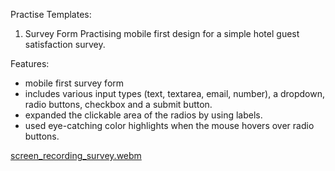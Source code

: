 Practise Templates:

1. Survey Form 
Practising mobile first design for a simple hotel guest satisfaction survey.

Features: 
- mobile first survey form
- includes various input types (text, textarea, email, number), a dropdown, radio buttons, checkbox and a submit button.
- expanded the clickable area of the radios by using labels. 
- used eye-catching color highlights when the mouse hovers over radio buttons.
  

[screen_recording_survey.webm](https://github.com/MaronillaG/Templates/assets/105639251/555d1c40-830a-46fc-b776-53f4a4c6df89)
